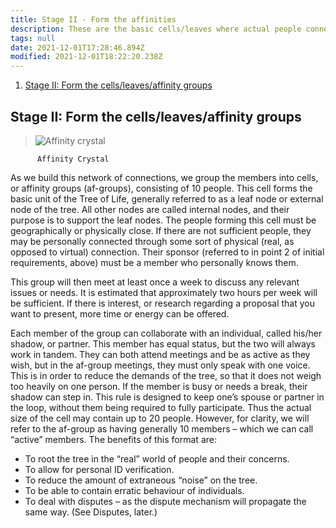 ```yaml
---
title: Stage II - Form the affinities
description: These are the basic cells/leaves where actual people connect.
tags: null
date: 2021-12-01T17:28:46.894Z
modified: 2021-12-01T18:22:20.238Z
---
```


1. [Stage II: Form the cells/leaves/affinity groups](#stage-ii-form-the-cellsleavesaffinity-groups)

## Stage II: Form the cells/leaves/affinity groups

> ![Affinity crystal](/posts/img/tol/04-1_affinities.png)

          Affinity Crystal

As we build this network of connections, we group the members into cells, or affinity groups (af-groups), consisting of 10 people. This cell forms the basic unit of the Tree of Life, generally referred to as a leaf node or external node of the tree. All other nodes are called internal nodes, and their purpose is to support the leaf nodes. The people forming this cell must be geographically or physically close. If there are not sufficient people, they may be personally connected through some sort of physical (real, as opposed to virtual) connection. Their sponsor (referred to in point 2 of initial requirements, above) must be a member who personally knows them.

This group will then meet at least once a week to discuss any relevant issues or needs. It is estimated that approximately two hours per week will be sufficient. If there is interest, or research regarding a proposal that you want to present, more time or energy can be offered.

Each member of the group can collaborate with an individual, called his/her shadow, or partner. This member has equal status, but the two will always work in tandem. They can both attend meetings and be as active as they wish, but in the af-group meetings, they must only speak with one voice. This is in order to reduce the demands of the tree, so that it does not weigh too heavily on one person. If the member is busy or needs a break, their shadow can step in. This rule is designed to keep one’s spouse or partner in the loop, without them being required to fully participate. Thus the actual size of the cell may contain up to 20 people.
However, for clarity, we will refer to the af-group as having generally 10 members – which we can call “active” members.
The benefits of this format are:

- To root the tree in the “real” world of people and their concerns.
- To allow for personal ID verification.
- To reduce the amount of extraneous “noise” on the tree.
- To be able to contain erratic behaviour of individuals.
- To deal with disputes – as the dispute mechanism will propagate the same way. (See Disputes, later.)
